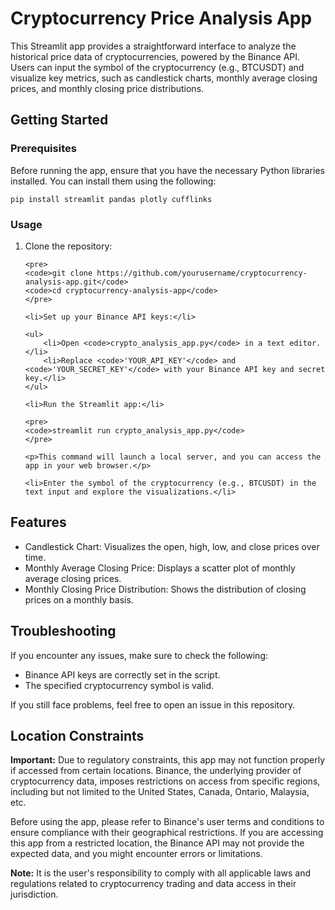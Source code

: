 <!DOCTYPE html>
<html lang="en">
<head>
    <meta charset="UTF-8">
    <meta name="viewport" content="width=device-width, initial-scale=1.0">
</head>
<body>

<h1>Cryptocurrency Price Analysis App</h1>

<p>This Streamlit app provides a straightforward interface to analyze the historical price data of cryptocurrencies, powered by the Binance API. Users can input the symbol of the cryptocurrency (e.g., BTCUSDT) and visualize key metrics, such as candlestick charts, monthly average closing prices, and monthly closing price distributions.</p>

<h2>Getting Started</h2>

<h3>Prerequisites</h3>

<p>Before running the app, ensure that you have the necessary Python libraries installed. You can install them using the following:</p>

<pre>
<code>pip install streamlit pandas plotly cufflinks</code>
</pre>

<h3>Usage</h3>

<ol>
    <li>Clone the repository:</li>

    <pre>
    <code>git clone https://github.com/yourusername/cryptocurrency-analysis-app.git</code>
    <code>cd cryptocurrency-analysis-app</code>
    </pre>

    <li>Set up your Binance API keys:</li>

    <ul>
        <li>Open <code>crypto_analysis_app.py</code> in a text editor.</li>
        <li>Replace <code>'YOUR_API_KEY'</code> and <code>'YOUR_SECRET_KEY'</code> with your Binance API key and secret key.</li>
    </ul>

    <li>Run the Streamlit app:</li>

    <pre>
    <code>streamlit run crypto_analysis_app.py</code>
    </pre>

    <p>This command will launch a local server, and you can access the app in your web browser.</p>

    <li>Enter the symbol of the cryptocurrency (e.g., BTCUSDT) in the text input and explore the visualizations.</li>
</ol>

<h2>Features</h2>

<ul>
    <li>Candlestick Chart: Visualizes the open, high, low, and close prices over time.</li>
    <li>Monthly Average Closing Price: Displays a scatter plot of monthly average closing prices.</li>
    <li>Monthly Closing Price Distribution: Shows the distribution of closing prices on a monthly basis.</li>
</ul>

<h2>Troubleshooting</h2>

<p>If you encounter any issues, make sure to check the following:</p>

<ul>
    <li>Binance API keys are correctly set in the script.</li>
    <li>The specified cryptocurrency symbol is valid.</li>
</ul>

<p>If you still face problems, feel free to open an issue in this repository.</p>

<h2>Location Constraints</h2>

<p><strong>Important:</strong> Due to regulatory constraints, this app may not function properly if accessed from certain locations. Binance, the underlying provider of cryptocurrency data, imposes restrictions on access from specific regions, including but not limited to the United States, Canada, Ontario, Malaysia, etc.</p>

<p>Before using the app, please refer to Binance's user terms and conditions to ensure compliance with their geographical restrictions. If you are accessing this app from a restricted location, the Binance API may not provide the expected data, and you might encounter errors or limitations.</p>

<p><strong>Note:</strong> It is the user's responsibility to comply with all applicable laws and regulations related to cryptocurrency trading and data access in their jurisdiction.</p>


</body>
</html>
